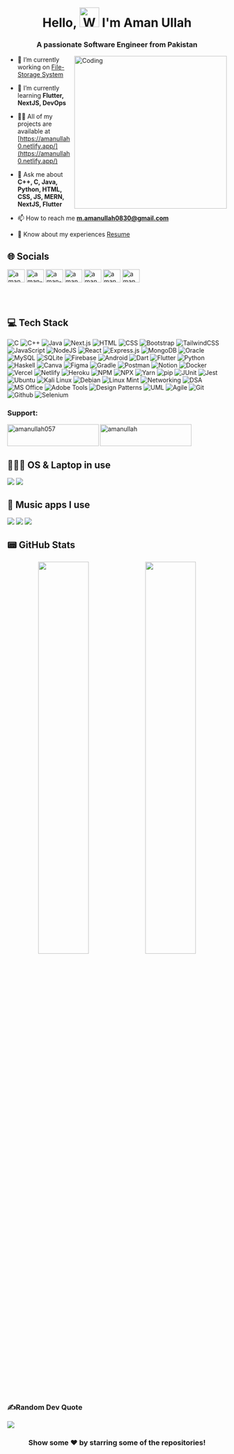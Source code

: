 <h1 align="center"> Hello, <img src="https://raw.githubusercontent.com/nixin72/nixin72/master/wave.gif" 
         alt="Waving hand animated gif"
         height="45"
         width="45" /> I'm Aman Ullah</h1>
<h3 align="center">A passionate Software Engineer from Pakistan</h3>

<img align="right" alt="Coding" width="350" src="https://www.chrisdermody.com/content/images/size/w1000/2017/12/loading-1.gif">


- 🔭 I’m currently working on [File-Storage System](https://github.com/zohiaby/file-drive)

- 🌱 I’m currently learning **Flutter, NextJS, DevOps**

- 👨‍💻 All of my projects are available at [https://amanullah0.netlify.app/](https://amanullah0.netlify.app/)

- 💬 Ask me about **C++, C, Java, Python, HTML, CSS, JS, MERN, NextJS, Flutter**

- 📫 How to reach me **m.amanullah0830@gmail.com**

- 📄 Know about my experiences [Resume](https://drive.google.com/file/d/1Cyj7zqIpITHhXKgjRcoSQOLcJjXzNn0U/view)

## 🌐 Socials
<p align="left">
<a href="https://twitter.com/amanullah0830" target="blank"><img align="center" src="https://raw.githubusercontent.com/rahuldkjain/github-profile-readme-generator/master/src/images/icons/Social/twitter.svg" alt="amanullah0830" height="30" width="40" /></a>
<a href="https://linkedin.com/in/aman-ullah" target="blank"><img align="center" src="https://raw.githubusercontent.com/rahuldkjain/github-profile-readme-generator/master/src/images/icons/Social/linked-in-alt.svg" alt="aman-ullah" height="30" width="40" /></a>
<a href="https://stackoverflow.com/users/aman-ullah" target="blank"><img align="center" src="https://raw.githubusercontent.com/rahuldkjain/github-profile-readme-generator/master/src/images/icons/Social/stack-overflow.svg" alt="aman-ullah" height="30" width="40" /></a>
<a href="https://kaggle.com/amanullah057" target="blank"><img align="center" src="https://raw.githubusercontent.com/rahuldkjain/github-profile-readme-generator/master/src/images/icons/Social/kaggle.svg" alt="amanullah057" height="30" width="40" /></a>
<a href="https://fb.com/amanullah" target="blank"><img align="center" src="https://raw.githubusercontent.com/rahuldkjain/github-profile-readme-generator/master/src/images/icons/Social/facebook.svg" alt="amanullah" height="30" width="40" /></a>
<a href="https://instagram.com/aman_ullah057" target="blank"><img align="center" src="https://raw.githubusercontent.com/rahuldkjain/github-profile-readme-generator/master/src/images/icons/Social/instagram.svg" alt="aman_ullah057" height="30" width="40" /></a>
<a href="https://www.youtube.com/c/aman057" target="blank"><img align="center" src="https://raw.githubusercontent.com/rahuldkjain/github-profile-readme-generator/master/src/images/icons/Social/youtube.svg" alt="aman057" height="30" width="40" /></a>
</p><br><br>


## 💻 Tech Stack

![C](https://img.shields.io/badge/C-%2300599C.svg?style=for-the-badge&logo=c&logoColor=white)
![C++](https://img.shields.io/badge/C++-%2300599C.svg?style=for-the-badge&logo=c%2B%2B&logoColor=white)
![Java](https://img.shields.io/badge/java-%23ED8B00.svg?style=for-the-badge&logo=java&logoColor=white)
![Next.js](https://img.shields.io/badge/next.js-%23000000.svg?style=for-the-badge&logo=next.js&logoColor=white)
![HTML](https://img.shields.io/badge/HTML-%23E34F26.svg?style=for-the-badge&logo=html5&logoColor=white)
![CSS](https://img.shields.io/badge/CSS-1572B6.svg?style=for-the-badge&logo=css3&logoColor=white)
![Bootstrap](https://img.shields.io/badge/Bootstrap-%2302569B.svg?style=for-the-badge&logo=Bootstrap&logoColor=white) 
![TailwindCSS](https://img.shields.io/badge/tailwindcss-%2338B2AC.svg?style=for-the-badge&logo=tailwind-css&logoColor=white)
![JavaScript](https://img.shields.io/badge/javascript-%23323330.svg?style=for-the-badge&logo=javascript&logoColor=%23F7DF1E)
![NodeJS](https://img.shields.io/badge/node.js-6DA55F?style=for-the-badge&logo=node.js&logoColor=white) 
![React](https://img.shields.io/badge/react-%2320232a.svg?style=for-the-badge&logo=react&logoColor=%2361DAFB) 
![Express.js](https://img.shields.io/badge/express.js-%23404d59.svg?style=for-the-badge&logo=express&logoColor=%2361DAFB) 
![MongoDB](https://img.shields.io/badge/MongoDB-%234ea94b.svg?style=for-the-badge&logo=mongodb&logoColor=white) 
![Oracle](https://img.shields.io/badge/Oracle-%23F80000.svg?style=for-the-badge&logo=oracle&logoColor=white)
![MySQL](https://img.shields.io/badge/mysql-%2300f.svg?style=for-the-badge&logo=mysql&logoColor=white) 
![SQLite](https://img.shields.io/badge/sqlite-%2307405e.svg?style=for-the-badge&logo=sqlite&logoColor=white)
![Firebase](https://img.shields.io/badge/firebase-%23039BE5.svg?style=for-the-badge&logo=firebase) 
![Android](https://img.shields.io/badge/android-%233DDC84.svg?style=for-the-badge&logo=android&logoColor=white)
![Dart](https://img.shields.io/badge/dart-%230175C2.svg?style=for-the-badge&logo=dart&logoColor=white)
![Flutter](https://img.shields.io/badge/Flutter-%2302569B.svg?style=for-the-badge&logo=Flutter&logoColor=white) 
![Python](https://img.shields.io/badge/python-3670A0?style=for-the-badge&logo=python&logoColor=ffdd54) 
![Haskell](https://img.shields.io/badge/Haskell-%235B50D0.svg?style=for-the-badge&logo=haskell&logoColor=white)
![Canva](https://img.shields.io/badge/Canva-%2300C4CC.svg?style=for-the-badge&logo=Canva&logoColor=white)
![Figma](https://img.shields.io/badge/figma-%23F24E1E.svg?style=for-the-badge&logo=figma&logoColor=white)
![Gradle](https://img.shields.io/badge/Gradle-02303A.svg?style=for-the-badge&logo=Gradle&logoColor=white)
![Postman](https://img.shields.io/badge/Postman-FF6C37?style=for-the-badge&logo=postman&logoColor=white) 
![Notion](https://img.shields.io/badge/Notion-%23000000.svg?style=for-the-badge&logo=notion&logoColor=white)
![Docker](https://img.shields.io/badge/docker-%230db7ed.svg?style=for-the-badge&logo=docker&logoColor=white)
![Vercel](https://img.shields.io/badge/vercel-%23000000.svg?style=for-the-badge&logo=vercel&logoColor=white) 
![Netlify](https://img.shields.io/badge/netlify-%23000000.svg?style=for-the-badge&logo=netlify&logoColor=#00C7B7) 
![Heroku](https://img.shields.io/badge/heroku-%23430098.svg?style=for-the-badge&logo=heroku&logoColor=white) 
![NPM](https://img.shields.io/badge/NPM-%23000000.svg?style=for-the-badge&logo=npm&logoColor=white) 
![NPX](https://img.shields.io/badge/npx-%238CC84B.svg?style=for-the-badge&logo=npm&logoColor=white)
![Yarn](https://img.shields.io/badge/Yarn-%232C8EBB.svg?style=for-the-badge&logo=yarn&logoColor=white)
![pip](https://img.shields.io/badge/pip-%23306998.svg?style=for-the-badge&logo=pypi&logoColor=white)
![JUnit](https://img.shields.io/badge/JUnit-%23F80000.svg?style=for-the-badge&logo=junit&logoColor=white)
![Jest](https://img.shields.io/badge/Jest-%23C21325.svg?style=for-the-badge&logo=jest&logoColor=white)
![Ubuntu](https://img.shields.io/badge/Ubuntu-%23E95420.svg?style=for-the-badge&logo=ubuntu&logoColor=white)
![Kali Linux](https://img.shields.io/badge/Kali%20Linux-%23557CFF.svg?style=for-the-badge&logo=kali-linux&logoColor=white)
![Debian](https://img.shields.io/badge/Debian-%23A80030.svg?style=for-the-badge&logo=debian&logoColor=white)
![Linux Mint](https://img.shields.io/badge/Linux%20Mint-%2387CF3E.svg?style=for-the-badge&logo=linuxmint&logoColor=white)
![Networking](https://img.shields.io/badge/Networking-%23007ACC.svg?style=for-the-badge&logo=networking&logoColor=white)
![DSA](https://img.shields.io/badge/DSA-%23007ACC.svg?style=for-the-badge&logo=algolia&logoColor=white)
![MS Office](https://img.shields.io/badge/MS%20Office-%23F25022.svg?style=for-the-badge&logo=microsoft-office&logoColor=white)
![Adobe Tools](https://img.shields.io/badge/Adobe-%23FF0000.svg?style=for-the-badge&logo=adobe&logoColor=white)
![Design Patterns](https://img.shields.io/badge/Design%20Patterns-%23000000.svg?style=for-the-badge&logo=design&logoColor=white)
![UML](https://img.shields.io/badge/UML-%23FF69B4.svg?style=for-the-badge&logo=uml&logoColor=white)
![Agile](https://img.shields.io/badge/Agile-%23FFCC00.svg?style=for-the-badge&logo=agile&logoColor=white)
![Git](https://img.shields.io/badge/Git-%23F1502F.svg?style=for-the-badge&logo=git&logoColor=white)
![Github](https://img.shields.io/badge/Github-%23000000.svg?style=for-the-badge&logo=github&logoColor=white)
![Selenium](https://img.shields.io/badge/Selenium-%2300A3E0.svg?style=for-the-badge&logo=selenium&logoColor=white)




<h3 align="left">Support:</h3>
<p><a href="https://www.buymeacoffee.com/amanullah057"> <img align="left" src="https://cdn.buymeacoffee.com/buttons/v2/default-yellow.png" height="50" width="210" alt="amanullah057" /></a><a href="https://ko-fi.com/amanullah"> <img align="left" src="https://cdn.ko-fi.com/cdn/kofi3.png?v=3" height="50" width="210" alt="amanullah" /></a></p><br><br><br>


## 👨🏻‍💻 OS & Laptop in use
<img src="https://img.shields.io/badge/Windows_11-0078D4?style=for-the-badge&logo=window&logoColor=white"/> <img src="https://img.shields.io/badge/HP_ZBook_15_G6-0096D6?style=for-the-badge&logo=hp&logoColor=white"/> <br>


## 🎵 Music apps I use
<img src="https://img.shields.io/badge/apple%20music-F34E68?style=for-the-badge&logo=apple%20music&logoColor=white"/> <img src="https://img.shields.io/badge/Spotify-1ED760?&style=for-the-badge&logo=spotify&logoColor=white"/> <img src="https://img.shields.io/badge/YouTube_Music-FF0000?style=for-the-badge&logo=youtube-music&logoColor=white"/>
<br>

## 📟 GitHub Stats
<p align="center">
	<img width="48%" src="https://github-readme-stats.vercel.app/api?username=aman3899&show_icons=true&theme=vue" />
	<img width="48%" src="https://github-readme-streak-stats.herokuapp.com/?user=aman3899&theme=vue" />
</p>
<br>


### ✍️Random Dev Quote
![](https://quotes-github-readme.vercel.app/api?type=horizontal&theme=vue)
<div align="center">

### Show some ❤️ by starring some of the repositories!

</div>
